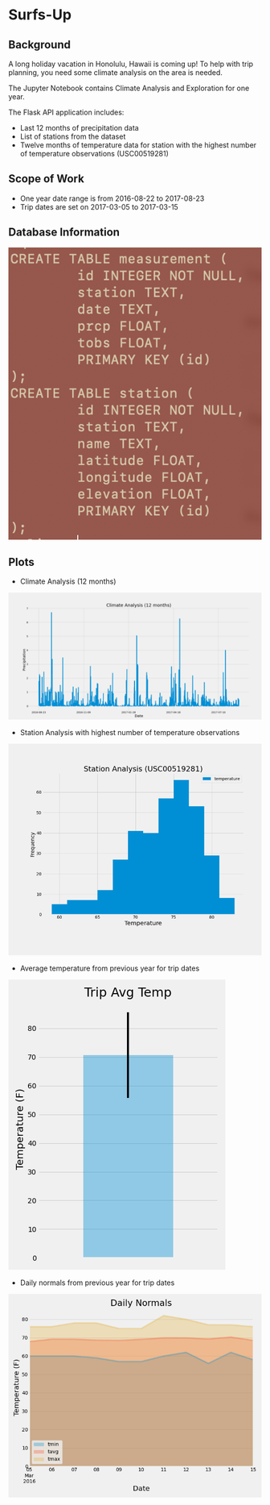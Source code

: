 # Surfs-Up

## Background

A long holiday vacation in Honolulu, Hawaii is coming up! To help with trip planning, you need some climate analysis on the area is needed.

The Jupyter Notebook contains Climate Analysis and Exploration for one year. 

The Flask API application includes:

* Last 12 months of precipitation data
* List of stations from the dataset
* Twelve months of temperature data for station with the highest number of temperature observations (USC00519281)

## Scope of Work

* One year date range is from 2016-08-22 to 2017-08-23
* Trip dates are set on 2017-03-05 to 2017-03-15

## Database Information

![Schema](/Images/DB-schema.png)

## Plots
* Climate Analysis (12 months)

![ciimate-analysis](/Images/Precipitation.png)

* Station Analysis with highest number of temperature observations

![station-analysis](/Images/Temperature_Observation.png)

* Average temperature from previous year for trip dates

![avg-temp](/Images/TripAvgTemp.png)

* Daily normals from previous year for trip dates

![daily-normals](/Images/DailyNormals.png)

